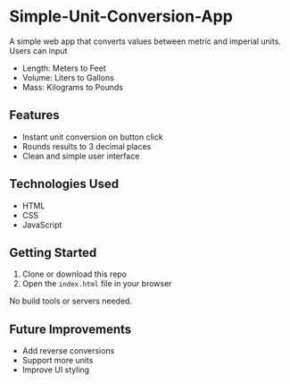 # Simple-Unit-Conversion-App

A simple web app that converts values between metric and imperial units. Users can input

- Length: Meters to Feet
- Volume: Liters to Gallons
- Mass: Kilograms to Pounds

## Features

- Instant unit conversion on button click
- Rounds results to 3 decimal places
- Clean and simple user interface

## Technologies Used

- HTML
- CSS
- JavaScript

## Getting Started

1. Clone or download this repo
2. Open the `index.html` file in your browser

No build tools or servers needed.

## Future Improvements

- Add reverse conversions
- Support more units
- Improve UI styling
